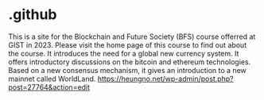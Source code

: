 # .github
This is a site for the Blockchain and Future Society (BFS) course offerred at GIST in 2023.
Please visit the home page of this course to find out about the course. 
It introduces the need for a global new currency system. It offers introductory discussions on the bitcoin and ethereum technologies. 
Based on a new consensus mechanism, it gives an introduction to a new mainnet called WorldLand. 
https://heungno.net/wp-admin/post.php?post=27764&action=edit

